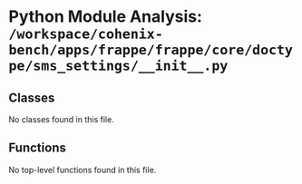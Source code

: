# Python Module Analysis: `/workspace/cohenix-bench/apps/frappe/frappe/core/doctype/sms_settings/__init__.py`

## Classes

No classes found in this file.


## Functions

No top-level functions found in this file.
